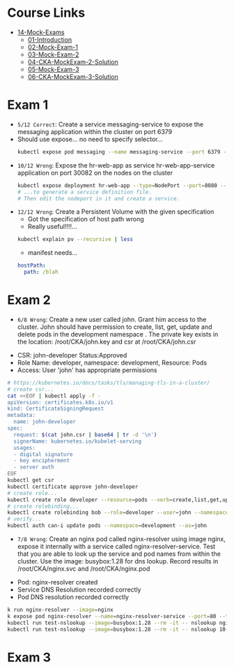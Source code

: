 # Course Links
- [14-Mock-Exams](docs/14-Mock-Exams)  
  - [01-Introduction](docs/14-Mock-Exams/01-Introduction.md)
  - [02-Mock-Exam-1](docs/14-Mock-Exams/02-Mock-Exam-1.md)
  - [03-Mock-Exam-2](docs/14-Mock-Exams/03-Mock-Exam-2.md)
  - [04-CKA-MockExam-2-Solution](docs/14-Mock-Exams/04-CKA-MockExam-2-Solution.md)
  - [05-Mock-Exam-3](docs/14-Mock-Exams/05-Mock-Exam-3.md)
  - [06-CKA-MockExam-3-Solution](docs/14-Mock-Exams/06-CKA-MockExam-3-Solution.md)
# Exam 1
* `5/12 Correct`: Create a service messaging-service to expose the messaging application within the cluster on port 6379
* Should use expose... no need to specify selector...
  ```bash
  kubectl expose pod messaging --name messaging-service --port 6379 --target-port 6379
  ```
* `10/12 Wrong`: Expose the hr-web-app as service hr-web-app-service application on port 30082 on the nodes on the cluster
  ```bash
  kubectl expose deployment hr-web-app --type=NodePort --port=8080 --name=hr-web-app-service --dry-run -o yaml > hr-web-app-service.yaml
  # ...to generate a service definition file.
  # Then edit the nodeport in it and create a service.
  ```
* `12/12 Wrong`: Create a Persistent Volume with the given specification
  * Got the specification of host path wrong
  * Really useful!!!!...
  ```bash
  kubectl explain pv --recursive | less
  ```
  * manifest needs...
  ```yaml
  hostPath:
    path: /blah
  ```
# Exam 2
* `6/8 Wrong`: Create a new user called john. Grant him access to the cluster. John should have permission to create, list, get, update and delete pods in the development namespace . The private key exists in the location: /root/CKA/john.key and csr at /root/CKA/john.csr
- CSR: john-developer Status:Approved
- Role Name: developer, namespace: development, Resource: Pods
- Access: User 'john' has appropriate permissions
```bash
# https://kubernetes.io/docs/tasks/tls/managing-tls-in-a-cluster/
# create csr...
cat <<EOF | kubectl apply -f -
apiVersion: certificates.k8s.io/v1
kind: CertificateSigningRequest
metadata:
  name: john-developer
spec:
  request: $(cat john.csr | base64 | tr -d '\n')
  signerName: kubernetes.io/kubelet-serving
  usages:
  - digital signature
  - key encipherment
  - server auth
EOF
kubectl get csr
kubectl certificate approve john-developer
# create role...
kubectl create role developer --resource=pods --verb=create,list,get,update,delete --namespace development
# create rolebinding...
kubectl create rolebinding bob --role=developer --user=john --namespace=development
# verify...
kubectl auth can-i update pods --namespace=development --as=john
```
* `7/8 Wrong`: Create an nginx pod called nginx-resolver using image nginx, expose it internally with a service called nginx-resolver-service. Test that you are able to look up the service and pod names from within the cluster. Use the image: busybox:1.28 for dns lookup. Record results in /root/CKA/nginx.svc and /root/CKA/nginx.pod
- Pod: nginx-resolver created
- Service DNS Resolution recorded correctly
- Pod DNS resolution recorded correctly
```bash
k run nginx-resolver --image=nginx
k expose pod nginx-resolver --name=nginx-resolver-service --port=80 --target-port=80 --type=ClusterIP
kubectl run test-nslookup --image=busybox:1.28 --rm -it -- nslookup nginx-resolver-service > /root/CKA/nginx.svc
kubectl run test-nslookup --image=busybox:1.28 --rm -it -- nslookup 10-32-0-5.default.pod > /root/CKA/nginx.pod
```
# Exam 3

